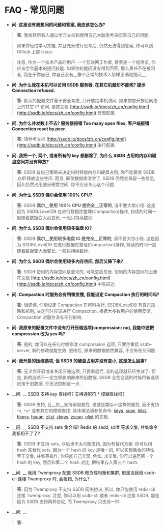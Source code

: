 # FAQ - 常见问题

* __问: 这里没有我想问的问题和答案, 我应该怎么办?__

> __答:__ 我推荐所有人通过学习文档和使用自己大脑思考来回答自己的问题.  

> 如果你经过学习文档, 并且充分进行思考后, 仍然无法得到答案, 你可以到 Github 上提 issue.  

> 注意, 作为一个技术产品的用户, 一个互联网工作者, 甚至是一个程序员, 你应该学会基本的提问技能. 如果你的提问没有得到回答, 那么责任不在被问者, 而在于你自己, 你自己没有__像个正常的技术人那样正确地提问__.  

* __问: 为什么我在本机可以访问 SSDB 服务器, 在其它机器却不能呢? 提示 Connection refused.__

> __答:__ 默认的配置文件基于安全考虑, 只开放给本机访问. 如果你想开放给网络上的其它 IP 访问, 请按文档 [http://ssdb.io/docs/zh_cn/config.html](http://ssdb.io/docs/zh_cn/config.html) 修改配置.

* __问: 为什么并发数上不去? 服务器报错 Too many open files, 客户端报错 Connection reset by peer.__

 > __答:__ 请参考文档 [http://ssdb.io/docs/zh_cn/config.html](http://ssdb.io/docs/zh_cn/config.html) 进行配置.

* __问: 我把一个, 两个, 或者所有的 key 都删除了, 为什么 SSDB 占用的内存和磁盘空间并没有释放?__

 > __答:__ SSDB 有自己策略来决定何时释放内存和硬盘占用, 你不能要求 SSDB _立即_ 释放这些空间. 而且, 即使数据库清空了, SSDB 仍然会保留一些信息, 因此仍然占用部分硬盘空间. 你不应该关心这个问题.

* __问: 为什么 SSDB 偶尔会使用 100% CPU?__

 > __答:__ SSDB __偶尔__使用 100% CPU 是完全__正常的__, 请不要大惊小怪. 这是因为 SSDB/LevelDB 在进行数据库整理(Compaction)操作, 持续的时间一般随着数据变大而变长, 一般只持续数秒.

* __问: 为什么 SSDB 偶尔会使用较多磁盘 IO?__

 > __答:__ SSDB __偶尔__使用较多磁盘 IO 是完全__正常的__, 请不要大惊小怪. 这是因为 SSDB/LevelDB 在进行数据库整理(Compaction)操作, 持续的时间一般随着数据变大而变长, 一般只持续数秒.

* __问: 为什么 SSDB 偶尔会使用较多内存空间, 然后又降下来?__

 > __答:__ SSDB 使用的内存空间是变动的, 可能忽高忽低. 使用的内存空间的上限在文档 [http://ssdb.io/docs/zh_cn/config.html](http://ssdb.io/docs/zh_cn/config.html) 中有描述.

* __问: Compaction 时服务会有稍微变慢, 我能设定 Compaction 执行的时间吗?__

 > __答:__ 很遗憾, 你能设定 Compaction 在何时执行, SSDB/LevelDB 有自己策略和机制, 决定何时应该进行 Compaction. 根据大多数用户的使用反馈, Compaction 对服务没有任何影响.

* __问: 我原来的配置文件中没有打开压缩选项(compression: no), 我能中途把 compression 改为 yes 吗?__

 > __答:__ 是的, 你可以在任何时候修改 compression 选项, 只要你重启 ssdb-server, 新的修改就能生效. 更改后, 原来的数据依然兼容, 不会有任何问题.

* __问: 我开启的压缩选项, 但 SSDB 的硬盘占用并没有变小, 这是怎么回事?__

 > __答:__ 无论你开启或者关闭压缩选项, 只要重启后, 新的选项就已经生效了. 但是, 新的选项不一定立即影响原来的旧数据, SSDB 会在合适的时候将新选项应用于旧数据, 你无法控制这一点.

* __问: __ SSDB 支持 key 查找吗? 支持通配符 * 模糊查找吗?

 > __答:__ SSDB 支持, 且__仅__支持前缀查找, 也就是类似`a*`这样的查找, 而不支持 `*a`, `*a*` 或者其它的模糊查找. 具体用法请参见命令: [keys](./commands/keys.html), [scan](./commands/scan.html), [hlist](./commands/hlist.html), [hkeys](./commands/hkeys.html), [hscan](./commands/hscan.html), [zlist](./commands/zlist.html), [zkeys](./commands/zkeys.html), [zscan](./commands/zscan.html), [qlist](./commands/qlist.html) 的文档.

* __问: __ SSDB 不支持 sets 集合吗? Redis 的 sadd, sdiff 等求交集, 并集命令我都用不了了?

 > __答:__ SSDB 不支持 sets, 以后也不太可能支持, 因为有替代方案. 你可以用 hash 来替代 sets, 因为一个 hash 的 key 是唯一的, 可以实现集合的特性. 至于交集, 并集等操作, 你只能自己实现. 例如, 求交集, 你可以遍历第一个 hash 的 key, 然后和第二个 hash 对比, 把结果存入第三个 hash.

* __问: __ 我用 Twemproxy 配置 SSDB 做负载均衡和集群, 但是当我用 ssdb-cli 连接 Twemproxy 时, 会报错, 为什么?

 > __答:__ 因为 Twemproxy 不支持 SSDB 网络协议, 所以, 你只能使用 redis-cli 连接 Twemproxy. 注意, 你可以用 ssdb-cli 或者 redis-cli 连接 SSDB, 那是因为 SSDB 支持两种协议, 而 Twemproxy 只支持一种.

* __问: __

 > __答:__ 
